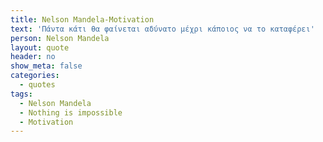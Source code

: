```yaml
---
title: Nelson Mandela-Motivation
text: 'Πάντα κάτι θα φαίνεται αδύνατο μέχρι κάποιος να το καταφέρει'
person: Nelson Mandela
layout: quote
header: no
show_meta: false
categories:
  - quotes
tags:
  - Nelson Mandela   
  - Nothing is impossible
  - Motivation
---
```

